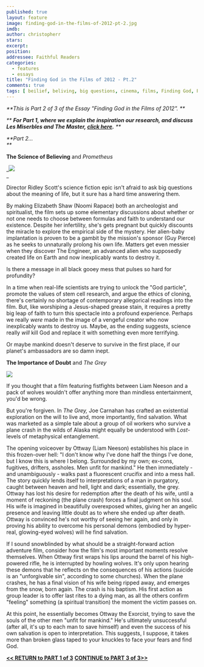 ```yaml
---
published: true
layout: feature
image: finding-god-in-the-films-of-2012-pt-2.jpg
imdb: 
author: christopherr
stars: 
excerpt: 
position: 
addressee: Faithful Readers
categories:
  - features
  - essays
title: "Finding God in the Films of 2012 - Pt.2"
comments: true
tags: [ beilief, beliving, big questions, cinema, films, Finding God, Prometheus, science, spirit, spiritual, The Sessions, Uncategorized]
---
```

_**This is Part 2 of 3 of the Essay "Finding God in the Films of 2012". **_

_** **For Part 1, where we explain the inspiration our research, and discuss Les Miserbles and The Master, [**click here**][3].** **_

   [3]: /content/2013/2/18/finding-god-in-the-films-of-2012-pt-1.html

_**Part 2…  
**_

**The Science of Believing** and _Prometheus_

_![][4]  
_

   [4]: http://static.squarespace.com/static/5005f6bcc4aa41161b33e89e/5329cf1fe4b07c068ebf74de/5329cf20e4b07c068ebf7c29/1361222586933/Prometheus%20and%20God.jpg

Director Ridley Scott's science fiction epic isn't afraid to ask big questions about the meaning of life, but it sure has a hard time answering them.

By making Elizabeth Shaw (Noomi Rapace) both an archeologist and spiritualist, the film sets up some elementary discussions about whether or not one needs to choose between formulas and faith to understand our existence. Despite her infertility, she's gets pregnant but quickly discounts the miracle to explore the empirical side of the mystery. Her alien-baby implantation is proven to be a gambit by the mission's sponsor (Guy Pierce) as he seeks to unnaturally prolong his own life. Matters get even messier when they discover The Engineer, an advanced alien who supposedly created life on Earth and now inexplicably wants to destroy it.

Is there a message in all black gooey mess that pulses so hard for profundity?

In a time when real-life scientists are trying to unlock the "God particle", promote the values of stem cell research, and argue the ethics of cloning, there's certainly no shortage of contemporary allegorical readings into the film. But, like worshiping a Jesus-shaped grease stain, it requires a pretty big leap of faith to turn this spectacle into a profound experience.  Perhaps we really _were_ made in the image of a vengeful creator who now inexplicably wants to destroy us.  Maybe, as the ending suggests, science really _will_ kill God and replace it with something even more terrifying.

Or maybe mankind doesn't deserve to survive in the first place, if our planet's ambassadors are so damn inept.

**The Importance of Doubt** and _The Grey_

![][5]

   [5]: http://static.squarespace.com/static/5005f6bcc4aa41161b33e89e/5329cf1fe4b07c068ebf74de/5329cf20e4b07c068ebf7c2a/1361222916697/The%20Grey%20and%20God.jpg

If you thought that a film featuring fistfights between Liam Neeson and a pack of wolves wouldn't offer anything more than mindless entertainment, you'd be wrong.

But you're forgiven. In _The Grey,_ Joe Carnahan has crafted an existential exploration on the will to live and, more importantly, find salvation. What was marketed as a simple tale about a group of oil workers who survive a plane crash in the wilds of Alaska might equally be understood with _Lost_-levels of metaphysical entanglement.

The opening voiceover by Ottway (Liam Neeson) establishes his place in this frozen-over hell: "I don't know why I've done half the things I've done, but I know this is where I belong. Surrounded by my own; ex-cons, fugitives, drifters, assholes. Men unfit for mankind." He then immediately - and unambiguously - walks past a fluorescent crucifix and into a mess hall.  The story quickly lends itself to interpretations of a man in purgatory, caught between heaven and hell, light and dark; essentially, the grey. Ottway has lost his desire for redemption after the death of his wife, until a moment of reckoning (the plane crash) forces a final judgment on his soul.  His wife is imagined in beautifully overexposed whites, giving her an angelic presence and leaving little doubt as to where she ended up after death.  Ottway is convinced he's not worthy of seeing her again, and only in proving his ability to overcome his personal demons (embodied by hyper-real, glowing-eyed wolves) will he find salvation. 

If I sound snowblinded by what should be a straight-forward action adventure film, consider how the film's most important moments resolve themselves. When Ottway first wraps his lips around the barrel of his high-powered rifle, he is interrupted by howling wolves. It's only upon hearing these demons that he reflects on the consequences of his actions (suicide is an "unforgivable sin", according to some churches).  When the plane crashes, he has a final vision of his wife being ripped away, and emerges from the snow, born again. The crash is his baptism. His first action as group leader is to offer last rites to a dying man, as all the others confirm "feeling" something (a spiritual transition) the moment the victim passes on. 

At this point, he essentially becomes Ottway the Exorcist, trying to save the souls of the other men "unfit for mankind." He's ultimately unsuccessful (after all, it's up to each man to save himself) and even the success of his own salvation is open to interpretation. This suggests, I suppose, it takes more than broken glass taped to your knuckles to face your fears and find God.

[**<< RETURN to PART 1 of 3**][6]         [**CONTINUE to PART 3 of 3>>**][7]  


   [6]: /content/2013/2/18/finding-god-in-the-films-of-2012-pt-1.html
   [7]: /content/2013/2/18/finding-god-in-the-films-of-2012-pt-3.html